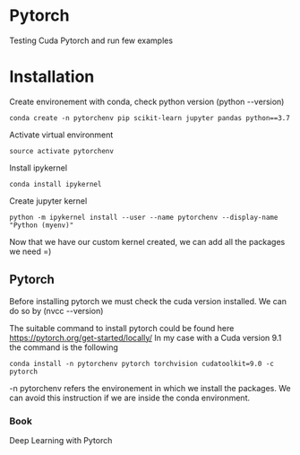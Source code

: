 # Pytorch
Testing Cuda Pytorch and run few examples

# Installation

Create environement with conda, check python version (python --version)
```
conda create -n pytorchenv pip scikit-learn jupyter pandas python==3.7
```

Activate virtual environment

```
source activate pytorchenv
```

Install ipykernel 
```
conda install ipykernel
```

Create jupyter kernel

```
python -m ipykernel install --user --name pytorchenv --display-name "Python (myenv)"
```
Now that we have our custom kernel created, we can add all the packages we need =)

## Pytorch

Before installing pytorch we must check the cuda version installed. We can do so by (nvcc --version)

The suitable command to install pytorch could be found here https://pytorch.org/get-started/locally/
In my case with a Cuda version 9.1 the command is the following

```
conda install -n pytorchenv pytorch torchvision cudatoolkit=9.0 -c pytorch
```

-n pytorchenv refers the environement in which we install the packages. We can avoid this instruction if we are inside the conda environment. 


### Book

Deep Learning with Pytorch

```
